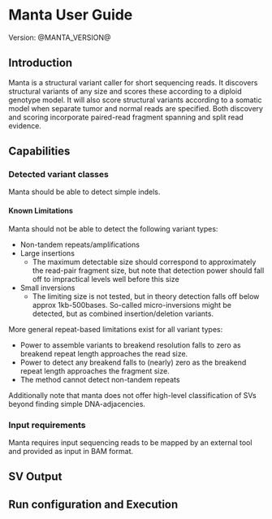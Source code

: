 <link rel='stylesheet' href='userguide.css' />

Manta User Guide
================

Version: @MANTA_VERSION@

## Introduction

Manta is a structural variant caller for short sequencing reads. It discovers
structural variants of any size and scores these according to a diploid genotype
model. It will also score structural variants according to a somatic model when
separate tumor and normal reads are specified. Both discovery and scoring
incorporate paired-read fragment spanning and split read evidence.

## Capabilities

### Detected variant classes

Manta should be able to detect simple indels.

#### Known Limitations

Manta should not be able to detect the following variant types:

* Non-tandem repeats/amplifications
* Large insertions
    *   The maximum detectable size should correspond to approximately the
  read-pair fragment size, but note that detection power should fall off to
  impractical levels well before this size
* Small inversions
    *  The limiting size is not tested, but in theory detection falls off below
  approx 1kb-500bases. So-called micro-inversions might be detected, but as
  combined insertion/deletion variants.

More general repeat-based limitations exist for all variant types:

* Power to assemble variants to breakend resolution falls to zero as breakend
  repeat length approaches the read size.
* Power to detect any breakend falls to (nearly) zero as the breakend repeat
  length approaches the fragment size.
* The method cannot detect non-tandem repeats

Additionally note that manta does not offer high-level classification of SVs
beyond finding simple DNA-adjacencies.

### Input requirements

Manta requires input sequencing reads to be mapped by an external tool and
provided as input in BAM format.

## SV Output

## Run configuration and Execution

